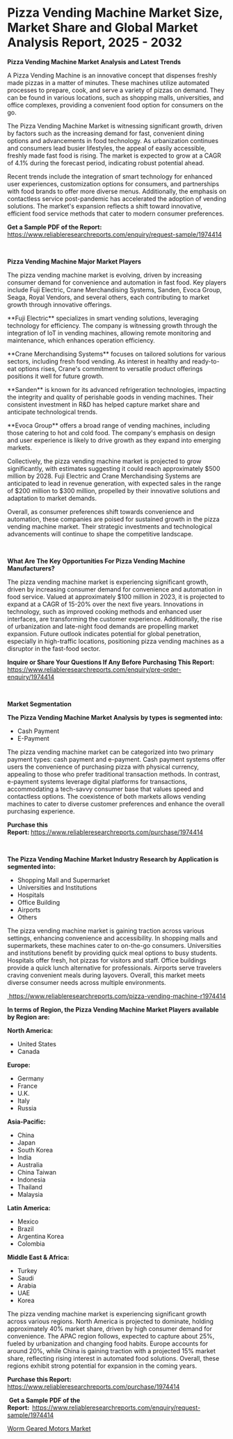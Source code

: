 <p><h1>Pizza Vending Machine Market Size, Market Share and Global Market Analysis Report, 2025 - 2032</h1></p><p><strong>Pizza Vending Machine Market Analysis and Latest Trends</strong></p>
<p><p>A Pizza Vending Machine is an innovative concept that dispenses freshly made pizzas in a matter of minutes. These machines utilize automated processes to prepare, cook, and serve a variety of pizzas on demand. They can be found in various locations, such as shopping malls, universities, and office complexes, providing a convenient food option for consumers on the go.</p><p>The Pizza Vending Machine Market is witnessing significant growth, driven by factors such as the increasing demand for fast, convenient dining options and advancements in food technology. As urbanization continues and consumers lead busier lifestyles, the appeal of easily accessible, freshly made fast food is rising. The market is expected to grow at a CAGR of 4.1% during the forecast period, indicating robust potential ahead.</p><p>Recent trends include the integration of smart technology for enhanced user experiences, customization options for consumers, and partnerships with food brands to offer more diverse menus. Additionally, the emphasis on contactless service post-pandemic has accelerated the adoption of vending solutions. The market's expansion reflects a shift toward innovative, efficient food service methods that cater to modern consumer preferences.</p></p>
<p><strong>Get a Sample PDF of the Report:&nbsp;</strong> <a href="https://www.reliableresearchreports.com/enquiry/request-sample/1974414?utm_campaign=2333&utm_medium=2&utm_source=Github&utm_content=ia&utm_term=20022025&utm_id=pizza-vending-machine">https://www.reliableresearchreports.com/enquiry/request-sample/1974414</a></p>
<p>&nbsp;</p>
<p><strong>Pizza Vending Machine Major Market Players</strong></p>
<p><p>The pizza vending machine market is evolving, driven by increasing consumer demand for convenience and automation in fast food. Key players include Fuji Electric, Crane Merchandising Systems, Sanden, Evoca Group, Seaga, Royal Vendors, and several others, each contributing to market growth through innovative offerings.</p><p>**Fuji Electric** specializes in smart vending solutions, leveraging technology for efficiency. The company is witnessing growth through the integration of IoT in vending machines, allowing remote monitoring and maintenance, which enhances operation efficiency.</p><p>**Crane Merchandising Systems** focuses on tailored solutions for various sectors, including fresh food vending. As interest in healthy and ready-to-eat options rises, Crane's commitment to versatile product offerings positions it well for future growth.</p><p>**Sanden** is known for its advanced refrigeration technologies, impacting the integrity and quality of perishable goods in vending machines. Their consistent investment in R&D has helped capture market share and anticipate technological trends.</p><p>**Evoca Group** offers a broad range of vending machines, including those catering to hot and cold food. The company's emphasis on design and user experience is likely to drive growth as they expand into emerging markets.</p><p>Collectively, the pizza vending machine market is projected to grow significantly, with estimates suggesting it could reach approximately $500 million by 2028. Fuji Electric and Crane Merchandising Systems are anticipated to lead in revenue generation, with expected sales in the range of $200 million to $300 million, propelled by their innovative solutions and adaptation to market demands.</p><p>Overall, as consumer preferences shift towards convenience and automation, these companies are poised for sustained growth in the pizza vending machine market. Their strategic investments and technological advancements will continue to shape the competitive landscape.</p></p>
<p>&nbsp;</p>
<p><strong>What Are The Key Opportunities For Pizza Vending Machine Manufacturers?</strong></p>
<p><p>The pizza vending machine market is experiencing significant growth, driven by increasing consumer demand for convenience and automation in food service. Valued at approximately $100 million in 2023, it is projected to expand at a CAGR of 15-20% over the next five years. Innovations in technology, such as improved cooking methods and enhanced user interfaces, are transforming the customer experience. Additionally, the rise of urbanization and late-night food demands are propelling market expansion. Future outlook indicates potential for global penetration, especially in high-traffic locations, positioning pizza vending machines as a disruptor in the fast-food sector.</p></p>
<p><strong>Inquire or Share Your Questions If Any Before Purchasing This Report:</strong> <a href="https://www.reliableresearchreports.com/enquiry/pre-order-enquiry/1974414?utm_campaign=2333&utm_medium=2&utm_source=Github&utm_content=ia&utm_term=20022025&utm_id=pizza-vending-machine">https://www.reliableresearchreports.com/enquiry/pre-order-enquiry/1974414</a></p>
<p>&nbsp;</p>
<p><strong>Market Segmentation</strong></p>
<p><strong>The Pizza Vending Machine Market Analysis by types is segmented into:</strong></p>
<p><ul><li>Cash Payment</li><li>E-Payment</li></ul></p>
<p><p>The pizza vending machine market can be categorized into two primary payment types: cash payment and e-payment. Cash payment systems offer users the convenience of purchasing pizza with physical currency, appealing to those who prefer traditional transaction methods. In contrast, e-payment systems leverage digital platforms for transactions, accommodating a tech-savvy consumer base that values speed and contactless options. The coexistence of both markets allows vending machines to cater to diverse customer preferences and enhance the overall purchasing experience.</p></p>
<p><strong>Purchase this Report:&nbsp;</strong><a href="https://www.reliableresearchreports.com/purchase/1974414?utm_campaign=2333&utm_medium=2&utm_source=Github&utm_content=ia&utm_term=20022025&utm_id=pizza-vending-machine">https://www.reliableresearchreports.com/purchase/1974414</a></p>
<p>&nbsp;</p>
<p><strong>The Pizza Vending Machine Market Industry Research by Application is segmented into:</strong></p>
<p><ul><li>Shopping Mall and Supermarket</li><li>Universities and Institutions</li><li>Hospitals</li><li>Office Building</li><li>Airports</li><li>Others</li></ul></p>
<p><p>The pizza vending machine market is gaining traction across various settings, enhancing convenience and accessibility. In shopping malls and supermarkets, these machines cater to on-the-go consumers. Universities and institutions benefit by providing quick meal options to busy students. Hospitals offer fresh, hot pizzas for visitors and staff. Office buildings provide a quick lunch alternative for professionals. Airports serve travelers craving convenient meals during layovers. Overall, this market meets diverse consumer needs across multiple environments.</p></p>
<p><a href="https://www.reliableresearchreports.com/pizza-vending-machine-r1974414?utm_campaign=2333&utm_medium=2&utm_source=Github&utm_content=ia&utm_term=20022025&utm_id=pizza-vending-machine">&nbsp;https://www.reliableresearchreports.com/pizza-vending-machine-r1974414</a></p>
<p><strong>In terms of Region, the Pizza Vending Machine Market Players available by Region are:</strong></p>
<p>
    <p> <strong> North America: </strong>
        <ul>
            <li>United States</li>
            <li>Canada</li>
        </ul>
        </p> 
    <p> <strong> Europe: </strong>
        <ul>
            <li>Germany</li>
            <li>France</li>
            <li>U.K.</li>
            <li>Italy</li>
            <li>Russia</li>
        </ul>
        </p> 
    <p> <strong> Asia-Pacific: </strong>
        <ul>
            <li>China</li>
            <li>Japan</li>
            <li>South Korea</li>
            <li>India</li>
            <li>Australia</li>
            <li>China Taiwan</li>
            <li>Indonesia</li>
            <li>Thailand</li>
            <li>Malaysia</li>
        </ul>
        </p> 
    <p> <strong> Latin America: </strong>
        <ul>
            <li>Mexico</li>
            <li>Brazil</li>
            <li>Argentina Korea</li>
            <li>Colombia</li>
        </ul>
        </p> 
    <p> <strong> Middle East & Africa: </strong>
        <ul>
            <li>Turkey</li>
            <li>Saudi</li>
            <li>Arabia</li>
            <li>UAE</li>
            <li>Korea</li>
        </ul>
    </p>
    </p>
<p><p>The pizza vending machine market is experiencing significant growth across various regions. North America is projected to dominate, holding approximately 40% market share, driven by high consumer demand for convenience. The APAC region follows, expected to capture about 25%, fueled by urbanization and changing food habits. Europe accounts for around 20%, while China is gaining traction with a projected 15% market share, reflecting rising interest in automated food solutions. Overall, these regions exhibit strong potential for expansion in the coming years.</p></p>
<p><strong>Purchase this Report: </strong><a href="https://www.reliableresearchreports.com/purchase/1974414?utm_campaign=2333&utm_medium=2&utm_source=Github&utm_content=ia&utm_term=20022025&utm_id=pizza-vending-machine">https://www.reliableresearchreports.com/purchase/1974414</a></p>
<p>&nbsp;<strong>Get a Sample PDF of the Report:&nbsp;&nbsp;</strong><a href="https://www.reliableresearchreports.com/enquiry/request-sample/1974414?utm_campaign=2333&utm_medium=2&utm_source=Github&utm_content=ia&utm_term=20022025&utm_id=pizza-vending-machine">https://www.reliableresearchreports.com/enquiry/request-sample/1974414</a></p>
<p><strong></strong></p>
<p><p><a href="https://github.com/yankimber90yankim/Market-Research-Report-List-1/blob/main/worm-geared-motors-market.md?utm_campaign=2333&utm_medium=2&utm_source=Github&utm_content=ia&utm_term=20022025&utm_id=pizza-vending-machine">Worm Geared Motors Market</a></p></p>